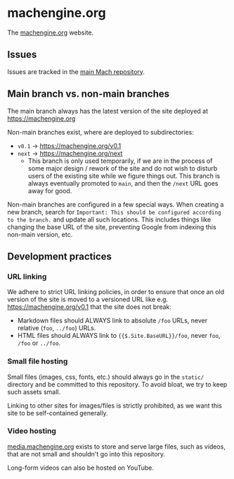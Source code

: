 # machengine.org

The [machengine.org](https://machengine.org) website.

## Issues

Issues are tracked in the [main Mach repository](https://github.com/hexops/mach/labels/website).

## Main branch vs. non-main branches

The main branch always has the latest version of the site deployed at https://machengine.org

Non-main branches exist, where are deployed to subdirectories:

* `v0.1` -> https://machengine.org/v0.1
* `next` -> https://machengine.org/next
  * This branch is only used temporarily, if we are in the process of some major design / rework of
    the site and do not wish to disturb users of the existing site while we figure things out. This
    branch is always eventually promoted to `main`, and then the `/next` URL goes away for good.

Non-main branches are configured in a few special ways. When creating a new branch, search for `Important: This should be configured according to the branch.` and update all such locations. This includes things like changing the base URL of the site, preventing Google from indexing this non-main version, etc. 

## Development practices

### URL linking

We adhere to strict URL linking policies, in order to ensure that once an old version of the site is moved to a versioned URL like e.g. https://machengine.org/v0.1 that the site does not break:

* Markdown files should ALWAYS link to absolute `/foo` URLs, never relative (`foo`, `../foo`) URLs.
* HTML files should ALWAYS link to `{{$.Site.BaseURL}}/foo`, never `foo`, `/foo` or `../foo`.

### Small file hosting

Small files (images, css, fonts, etc.) should always go in the `static/` directory and be committed to this repository. To avoid bloat, we try to keep such assets small.

Linking to other sites for images/files is strictly prohibited, as we want this site to be self-contained generally.

### Video hosting

[media.machengine.org](https://github.com/hexops/media.machengine.org) exists to store and serve large files, such as videos, that are not small and shouldn't go into this repository.

Long-form videos can also be hosted on YouTube.
